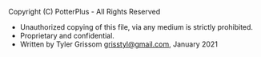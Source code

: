 Copyright (C) PotterPlus - All Rights Reserved
* Unauthorized copying of this file, via any medium is strictly prohibited.
* Proprietary and confidential.
* Written by Tyler Grissom <grisstyl@gmail.com>, January 2021